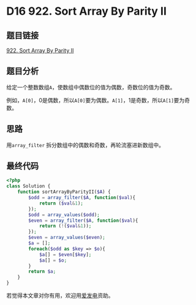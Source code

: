 # D16 922. Sort Array By Parity II

## 题目链接

[922. Sort Array By Parity II](https://leetcode.com/problems/sort-array-by-parity-ii/)

## 题目分析

给定一个整数数组`A`，使数组中偶数位的值为偶数，奇数位的值为奇数。

例如，`A[0]`，0是偶数，所以`A[0]`要为偶数。`A[1]`，1是奇数，所以`A[1]`要为奇数。

## 思路

用`array_filter` 拆分数组中的偶数和奇数，再轮流塞进新数组中。

## 最终代码

```php
<?php
class Solution {
    function sortArrayByParityII($A) {
        $odd = array_filter($A, function($val){
            return ($val&1); 
        });
        $odd = array_values($odd);
        $even = array_filter($A, function($val){
            return (!($val&1)); 
        });
        $even = array_values($even);
        $a = [];
        foreach($odd as $key => $o){
            $a[] = $even[$key];
            $a[] = $o;
        }
        return $a;
    }
}
```

若觉得本文章对你有用，欢迎用[爱发电](https://afdian.net/@skys215)资助。

